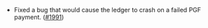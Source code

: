 - Fixed a bug that would cause the ledger to crash on a failed PGF payment.
  ([\#1991](https://github.com/anoma/namada/pull/1991))